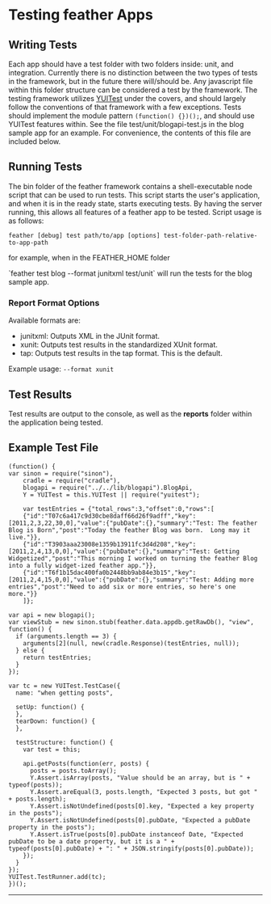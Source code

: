 # Testing feather Apps #
## Writing Tests ##
Each app should have a test folder with two folders inside: unit, and integration.  Currently there is no distinction between the two types of tests in the framework, but in the future there will/should be.  Any javascript file within this folder structure can be considered a test by the framework.  The testing framework utilizes [YUITest](http://developer.yahoo.com/yui/3/test/) under the covers, and should largely follow the conventions of that framework with a few exceptions.  Tests should implement the module pattern `(function() {})();`, and should use YUITest features within.  See the file test/unit/blogapi-test.js in the blog sample app for an example.  For convenience, the contents of this file are included below.

## Running Tests ##
The bin folder of the feather framework contains a shell-executable node script that can be used to run tests.  This script starts the user's application, and when it is in the ready state, starts executing tests.  By having the server running, this allows all features of a feather app to be tested.  Script usage is as follows:  

`feather [debug] test path/to/app [options] test-folder-path-relative-to-app-path`  
<p>for example, when in the FEATHER_HOME folder</p>  
`feather test blog --format junitxml test/unit` will run the tests for the blog sample app.  

### Report Format Options ###
Available formats are:  

* junitxml: Outputs XML in the JUnit format.
* xunit: Outputs test results in the standardized XUnit format.
* tap: Outputs test results in the tap format.  This is the default.  

Example usage: `--format xunit`
  
## Test Results ##
Test results are output to the console, as well as the __reports__ folder within the application being tested.

## Example Test File ##
    (function() {
    var sinon = require("sinon"),
        cradle = require("cradle"),
        blogapi = require("../../lib/blogapi").BlogApi,
        Y = YUITest = this.YUITest || require("yuitest");
        
        var testEntries = {"total_rows":3,"offset":0,"rows":[
        {"id":"T07c6a417c9d30cbe8daff66d26f9adff","key":[2011,2,3,22,30,0],"value":{"pubDate":{},"summary":"Test: The feather Blog is Born","post":"Today the feather Blog was born.  Long may it live."}},
        {"id":"T3903aaa23008e1359b13911fc3d4d208","key":[2011,2,4,13,0,0],"value":{"pubDate":{},"summary":"Test: Getting Widgetized","post":"This morning I worked on turning the feather Blog into a fully widget-ized feather app."}},
        {"id":"T6f1b15dac400fa0b2448bb9ab84e3b15","key":[2011,2,4,15,0,0],"value":{"pubDate":{},"summary":"Test: Adding more entries","post":"Need to add six or more entries, so here's one more."}}
        ]};
        
    var api = new blogapi();
    var viewStub = new sinon.stub(feather.data.appdb.getRawDb(), "view", function() {
      if (arguments.length == 3) {
        arguments[2](null, new(cradle.Response)(testEntries, null));
      } else {
        return testEntries;
      }
    });

    var tc = new YUITest.TestCase({
      name: "when getting posts",
      
      setUp: function() {
      },
      tearDown: function() {
      },
      
      testStructure: function() {
        var test = this;
        
        api.getPosts(function(err, posts) {
          posts = posts.toArray();
          Y.Assert.isArray(posts, "Value should be an array, but is " + typeof(posts));
          Y.Assert.areEqual(3, posts.length, "Expected 3 posts, but got " + posts.length);
          Y.Assert.isNotUndefined(posts[0].key, "Expected a key property in the posts");
          Y.Assert.isNotUndefined(posts[0].pubDate, "Expected a pubDate property in the posts");
          Y.Assert.isTrue(posts[0].pubDate instanceof Date, "Expected pubDate to be a date property, but it is a " + typeof(posts[0].pubDate) + ": " + JSON.stringify(posts[0].pubDate));
        });
      }
    });
    YUITest.TestRunner.add(tc);
    })();

----
